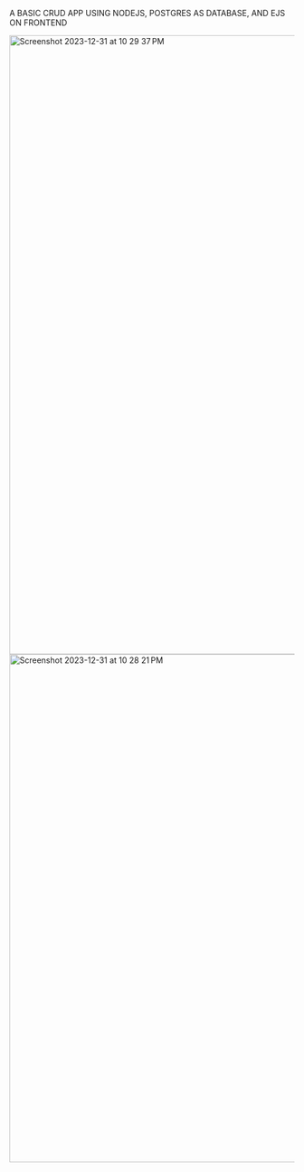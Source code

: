 A BASIC CRUD APP USING NODEJS, POSTGRES AS DATABASE, AND EJS ON FRONTEND

<img width="1095" alt="Screenshot 2023-12-31 at 10 29 37 PM" src="https://github.com/arorasumit293/REVIEWS_CRUD/assets/139625371/6196cdca-3d02-4caa-aa26-7110132a7955">

<img width="899" alt="Screenshot 2023-12-31 at 10 28 21 PM" src="https://github.com/arorasumit293/REVIEWS_CRUD/assets/139625371/1108c83f-cc59-4a4e-a888-b6da24ce1bb9">
